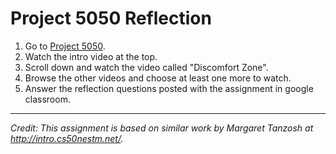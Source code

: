 # Project 5050 Reflection

1. Go to [Project 5050](http://www.project5050.org/).
2. Watch the intro video at the top.
3. Scroll down and watch the video called "Discomfort Zone".
3. Browse the other videos and choose at least one more to watch.
4. Answer the reflection questions posted with the assignment in google classroom.

***
_Credit: This assignment is based on similar work by Margaret Tanzosh at http://intro.cs50nestm.net/._
